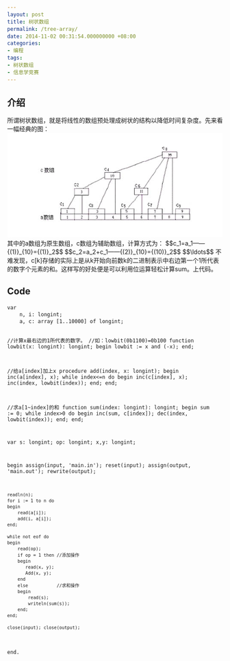 ```yaml
---
layout: post
title: 树状数组
permalink: /tree-array/
date: 2014-11-02 00:31:54.000000000 +08:00
categories:
- 编程
tags:
- 树状数组
- 信息学竞赛
---
```

<h2><strong>介绍</strong></h2>
<p>所谓树状数组，就是将线性的数组预处理成树状的结构以降低时间复杂度。先来看一幅经典的图： <img src="/assets/TArry1.jpg" alt="enter image description here" /><br />
其中的a数组为原生数组，c数组为辅助数组，计算方式为： $$c_1=a_1——{(1)}&#95;{10}={(1)}&#95;2$$ $$c_2=a_2+c_1——{(2)}&#95;{10}={(10)}&#95;2$$ $$\ldots$$              不难发现，c[k]存储的实际上是从k开始向前数k的二进制表示中右边第一个1所代表的数字个元素的和。这样写的好处便是可以利用位运算轻松计算sum。上代码。</p>
<h2><strong>Code</strong></h2>
<pre><code>var
    n, i: longint;
    a, c: array [1..10000] of longint;

//计算x最右边的1所代表的数字。
//如：lowbit(0b1100)=0b100
function lowbit(x: longint): longint; 
begin
    lowbit := x and (-x);
end;

//给a[index]加上x
procedure add(index, x: longint);
begin
    inc(a[index], x);
    while index&lt;=n do 
    begin
        inc(c[index], x);
        inc(index, lowbit(index));
    end;
end;

//求a[1~index]的和
function sum(index: longint): longint;
begin
    sum := 0;
    while index&gt;0 do
    begin
        inc(sum, c[index]);
        dec(index, lowbit(index));
    end;
end;

var
    s: longint;
    op: longint;
    x,y: longint;

begin
    assign(input, 'main.in'); reset(input);
    assign(output, 'main.out'); rewrite(output);

    readln(n);
    for i := 1 to n do
    begin
        read(a[i]);
        add(i, a[i]);
    end;

    while not eof do
    begin
        read(op);
        if op = 1 then //添加操作
        begin
           read(x, y);
           Add(x, y); 
        end
        else           //求和操作
        begin
            read(s);
            writeln(sum(s));
        end;
    end;

    close(input); close(output);
end.
</code></pre>
